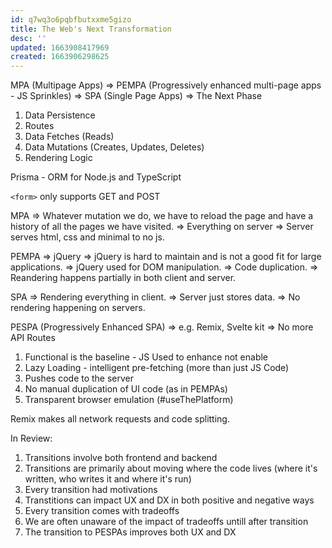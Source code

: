```yaml
---
id: q7wq3o6pqbfbutxxme5gizo
title: The Web's Next Transformation
desc: ''
updated: 1663908417969
created: 1663906298625
---
```


MPA (Multipage Apps) => PEMPA (Progressively enhanced multi-page apps - JS Sprinkles) => SPA (Single Page Apps) => The Next Phase

1. Data Persistence
2. Routes
3. Data Fetches (Reads)
4. Data Mutations (Creates, Updates, Deletes)
5. Rendering Logic

Prisma - ORM for Node.js and TypeScript

`<form>` only supports GET and POST

MPA => Whatever mutation we do, we have to reload the page and have a history of all the pages we have visited. => Everything on server => Server serves html, css and minimal to no js.

PEMPA => jQuery => jQuery is hard to maintain and is not a good fit for large applications. => jQuery used for DOM manipulation. => Code duplication. => Reandering happens partially in both client and server.

SPA => Rendering everything in client. => Server just stores data. => No rendering happening on servers.

PESPA (Progressively Enhanced SPA) => e.g. Remix, Svelte kit => No more API Routes

1. Functional is the baseline - JS Used to enhance not enable
2. Lazy Loading - intelligent pre-fetching (more than just JS Code)
3. Pushes code to the server
4. No manual duplication of UI code (as in PEMPAs)
5. Transparent browser emulation (#useThePlatform)

Remix makes all network requests and code splitting.

In Review:

1. Transitions involve both frontend and backend
2. Transitions are primarily about moving where the code lives (where it's written, who writes it and where it's run)
3. Every transition had motivations
4. Transtitions can impact UX and DX in both positive and negative ways
5. Every transition comes with tradeoffs
6. We are often unaware of the impact of tradeoffs untill after transition
7. The transition to PESPAs improves both UX and DX
